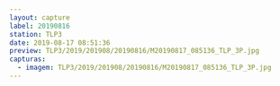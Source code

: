 ```yaml
---
layout: capture
label: 20190816
station: TLP3
date: 2019-08-17 08:51:36
preview: TLP3/2019/201908/20190816/M20190817_085136_TLP_3P.jpg
capturas:
  - imagem: TLP3/2019/201908/20190816/M20190817_085136_TLP_3P.jpg
---
```

